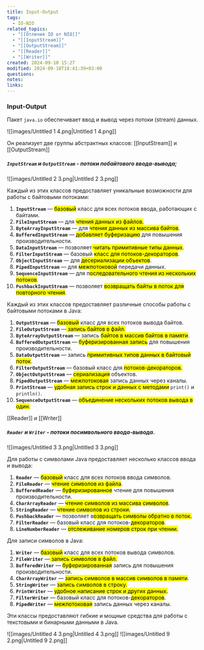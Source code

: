 ```yaml
---
title: Input-Output
tags:
  - IO-NIO
related_topics:
  - "[[Отличия IO от NIO]]"
  - "[[InputStream]]"
  - "[[OutputStream]]"
  - "[[Reader]]"
  - "[[Writer]]"
created: 2024-09-10 15:27
modified: 2024-09-10T18:41:39+03:00
questions: 
notes: 
links: 
---
```

### Input-Output

Пакет `java.io` обеспечивает ввод и вывод через потоки (stream) данных.

![[images/Untitled 1 4.png|Untitled 1 4.png]]

Он реализует две группы абстрактных классов:
[[InputStream]] и [[OutputStream]]
##### `InputStream` и `OutputStream` - потоки побайтового ввода-вывода;

![[images/Untitled 2 3.png|Untitled 2 3.png]]

Каждый из этих классов предоставляет уникальные возможности для работы с байтовыми потоками:

1. **`InputStream`** — <mark class="hltr-yellow">базовый</mark> класс для всех потоков ввода, работающих с байтами.
2. **`FileInputStream`** — для <mark class="hltr-blue">чтения данных из файлов.</mark>
3. **`ByteArrayInputStream`** — для <mark class="hltr-blue">чтения данных из массива байтов</mark>.
4. **`BufferedInputStream`** — <mark class="hltr-blue">добавляет буферизацию</mark> для повышения производительности.
5. **`DataInputStream`** — позволяет<mark class="hltr-blue"> читать примитивные типы данных</mark>.
6. **`FilterInputStream`** — базовый <mark class="hltr-purple">класс для потоков-декораторов</mark>.
7. **`ObjectInputStream`** — для <mark class="hltr-blue">десериализации объектов</mark>.
8. **`PipedInputStream`** — для <mark class="hltr-blue">межпотоковой</mark> передачи данных.
9. **`SequenceInputStream`** — для п<mark class="hltr-purple">оследовательного чтения из нескольких потоков</mark>.
10. **`PushbackInputStream`** — позволяет <mark class="hltr-blue">возвращать байты в поток для повторного чтения</mark>.

Каждый из этих классов предоставляет различные способы работы с байтовыми потоками в Java:

1. **`OutputStream`** — <mark class="hltr-yellow">базовый</mark> класс для всех потоков вывода байтов.
2. **`FileOutputStream`** —<mark class="hltr-purple"> запись байтов в файл.</mark>
3. **`ByteArrayOutputStream`** — запись <mark class="hltr-blue">байтов в массив байтов в памяти</mark>.
4. **`BufferedOutputStream`** — <mark class="hltr-purple">буферизированная запись</mark> для повышения производительности.
5. **`DataOutputStream`** — запись <mark class="hltr-blue">примитивных типов данных в байтовый поток</mark>.
6. **`FilterOutputStream`** — базовый класс для <mark class="hltr-purple">потоков-декораторов.</mark>
7. **`ObjectOutputStream`** — <mark class="hltr-purple">сериализация</mark> объектов.
8. **`PipedOutputStream`** — <mark class="hltr-blue">межпотоковая</mark> запись данных через каналы.
9. **`PrintStream`** — <mark class="hltr-red">удобная запись строк и данных с методами</mark> `print()` и `println()`.
10. **`SequenceOutputStream`** — <mark class="hltr-purple">объединение нескольких потоков вывода в один.</mark>


[[Reader]] и [[Writer]]
##### `Reader` и `Writer` - потоки посимвольного ввода-вывода.

![[images/Untitled 3 3.png|Untitled 3 3.png]]

Для работы с символами Java предоставляет несколько классов ввода и вывода:

1. **`Reader`** — <mark class="hltr-yellow">базовый</mark> класс для всех потоков ввода символов.
2. **`FileReader`** — <mark class="hltr-purple">чтение символов из файла</mark>.
3. **`BufferedReader`** — <mark class="hltr-purple">буферизированное</mark> чтение для повышения производительности.
4. **`CharArrayReader`** — <mark class="hltr-blue">чтение символов из массива символов</mark>.
5. **`StringReader`** — <mark class="hltr-blue">чтение символов из строки.</mark>
6. **`PushbackReader`** — позволяет в<mark class="hltr-blue">озвращать символы обратно в поток.</mark>
7. **`FilterReader`** — базовый класс для потоков-<mark class="hltr-yellow">декораторов</mark>.
8. **`LineNumberReader`** — <mark class="hltr-purple">отслеживание номеров строк при чтении.</mark>

Для записи символов в Java:

1. **`Writer`** — <mark class="hltr-yellow">базовый</mark> класс для всех потоков вывода символов.
2. **`FileWriter`** —<mark class="hltr-purple"> запись символов в файл.</mark>
3. **`BufferedWriter`** — <mark class="hltr-purple">буферизированная</mark> запись для повышения производительности.
4. **`CharArrayWriter`** — <mark class="hltr-blue">запись символов в массив символов в памяти</mark>.
5. **`StringWriter`** — <mark class="hltr-blue">запись символов в строку.</mark>
6. **`PrintWriter`** — <mark class="hltr-yellow">удобное написание строк и других данных.</mark>
7. **`FilterWriter`** — базовый класс для потоков-<mark class="hltr-yellow">декораторов</mark>.
8. **`PipedWriter`** — <mark class="hltr-orange">межпотоковая</mark> запись данных через каналы.

Эти классы предоставляют гибкие и мощные средства для работы с текстовыми и бинарными данными в Java.


![[images/Untitled 4 3.png|Untitled 4 3.png]]
![[images/Untitled 9 2.png|Untitled 9 2.png]]